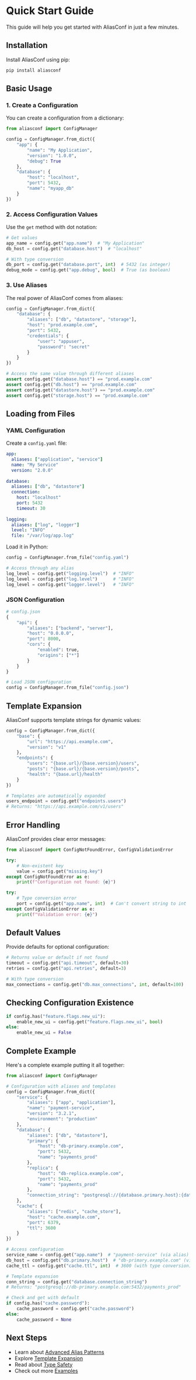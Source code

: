 # Quick Start Guide

This guide will help you get started with AliasConf in just a few minutes.

## Installation

Install AliasConf using pip:

```bash
pip install aliasconf
```

## Basic Usage

### 1. Create a Configuration

You can create a configuration from a dictionary:

```python
from aliasconf import ConfigManager

config = ConfigManager.from_dict({
    "app": {
        "name": "My Application",
        "version": "1.0.0",
        "debug": True
    },
    "database": {
        "host": "localhost",
        "port": 5432,
        "name": "myapp_db"
    }
})
```

### 2. Access Configuration Values

Use the `get` method with dot notation:

```python
# Get values
app_name = config.get("app.name")  # "My Application"
db_host = config.get("database.host")  # "localhost"

# With type conversion
db_port = config.get("database.port", int)  # 5432 (as integer)
debug_mode = config.get("app.debug", bool)  # True (as boolean)
```

### 3. Use Aliases

The real power of AliasConf comes from aliases:

```python
config = ConfigManager.from_dict({
    "database": {
        "aliases": ["db", "datastore", "storage"],
        "host": "prod.example.com",
        "port": 5432,
        "credentials": {
            "user": "appuser",
            "password": "secret"
        }
    }
})

# Access the same value through different aliases
assert config.get("database.host") == "prod.example.com"
assert config.get("db.host") == "prod.example.com"
assert config.get("datastore.host") == "prod.example.com"
assert config.get("storage.host") == "prod.example.com"
```

## Loading from Files

### YAML Configuration

Create a `config.yaml` file:

```yaml
app:
  aliases: ["application", "service"]
  name: "My Service"
  version: "2.0.0"
  
database:
  aliases: ["db", "datastore"]
  connection:
    host: "localhost"
    port: 5432
    timeout: 30
    
logging:
  aliases: ["log", "logger"]
  level: "INFO"
  file: "/var/log/app.log"
```

Load it in Python:

```python
config = ConfigManager.from_file("config.yaml")

# Access through any alias
log_level = config.get("logging.level")  # "INFO"
log_level = config.get("log.level")      # "INFO"
log_level = config.get("logger.level")   # "INFO"
```

### JSON Configuration

```python
# config.json
{
    "api": {
        "aliases": ["backend", "server"],
        "host": "0.0.0.0",
        "port": 8000,
        "cors": {
            "enabled": true,
            "origins": ["*"]
        }
    }
}

# Load JSON configuration
config = ConfigManager.from_file("config.json")
```

## Template Expansion

AliasConf supports template strings for dynamic values:

```python
config = ConfigManager.from_dict({
    "base": {
        "url": "https://api.example.com",
        "version": "v1"
    },
    "endpoints": {
        "users": "{base.url}/{base.version}/users",
        "posts": "{base.url}/{base.version}/posts",
        "health": "{base.url}/health"
    }
})

# Templates are automatically expanded
users_endpoint = config.get("endpoints.users")
# Returns: "https://api.example.com/v1/users"
```

## Error Handling

AliasConf provides clear error messages:

```python
from aliasconf import ConfigNotFoundError, ConfigValidationError

try:
    # Non-existent key
    value = config.get("missing.key")
except ConfigNotFoundError as e:
    print(f"Configuration not found: {e}")

try:
    # Type conversion error
    port = config.get("app.name", int)  # Can't convert string to int
except ConfigValidationError as e:
    print(f"Validation error: {e}")
```

## Default Values

Provide defaults for optional configuration:

```python
# Returns value or default if not found
timeout = config.get("api.timeout", default=30)
retries = config.get("api.retries", default=3)

# With type conversion
max_connections = config.get("db.max_connections", int, default=100)
```

## Checking Configuration Existence

```python
if config.has("feature.flags.new_ui"):
    enable_new_ui = config.get("feature.flags.new_ui", bool)
else:
    enable_new_ui = False
```

## Complete Example

Here's a complete example putting it all together:

```python
from aliasconf import ConfigManager

# Configuration with aliases and templates
config = ConfigManager.from_dict({
    "service": {
        "aliases": ["app", "application"],
        "name": "payment-service",
        "version": "3.2.1",
        "environment": "production"
    },
    "database": {
        "aliases": ["db", "datastore"],
        "primary": {
            "host": "db-primary.example.com",
            "port": 5432,
            "name": "payments_prod"
        },
        "replica": {
            "host": "db-replica.example.com",
            "port": 5432,
            "name": "payments_prod"
        },
        "connection_string": "postgresql://{database.primary.host}:{database.primary.port}/{database.primary.name}"
    },
    "cache": {
        "aliases": ["redis", "cache_store"],
        "host": "cache.example.com",
        "port": 6379,
        "ttl": 3600
    }
})

# Access configuration
service_name = config.get("app.name")  # "payment-service" (via alias)
db_host = config.get("db.primary.host")  # "db-primary.example.com" (via alias)
cache_ttl = config.get("cache.ttl", int)  # 3600 (with type conversion)

# Template expansion
conn_string = config.get("database.connection_string")
# Returns: "postgresql://db-primary.example.com:5432/payments_prod"

# Check and get with default
if config.has("cache.password"):
    cache_password = config.get("cache.password")
else:
    cache_password = None
```

## Next Steps

- Learn about [Advanced Alias Patterns](../guide/alias-system.md)
- Explore [Template Expansion](../guide/templates.md)
- Read about [Type Safety](../guide/type-safety.md)
- Check out more [Examples](../examples/basic.md)